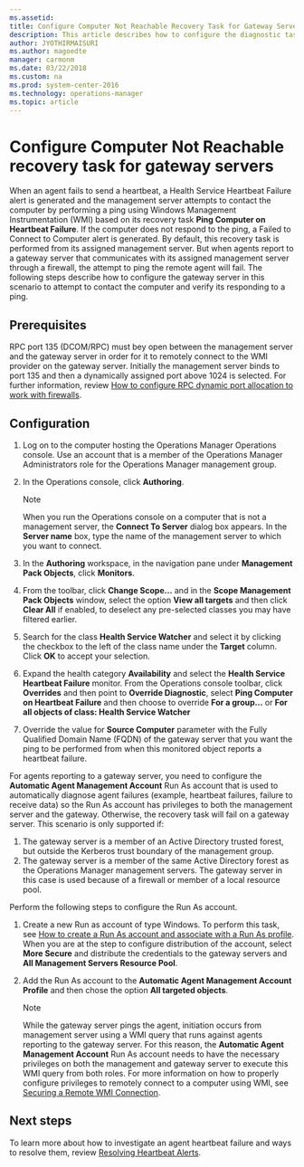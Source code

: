 ```yaml
---
ms.assetid: 
title: Configure Computer Not Reachable Recovery Task for Gateway Servers
description: This article describes how to configure the diagnostic task to ping computer on heartbeat failure for agents reporting to an Operations Manager gateway server.  
author: JYOTHIRMAISURI
ms.author: magoedte
manager: carmonm
ms.date: 03/22/2018
ms.custom: na
ms.prod: system-center-2016
ms.technology: operations-manager
ms.topic: article
---
```


# Configure Computer Not Reachable recovery task for gateway servers

When an agent fails to send a heartbeat, a Health Service Heartbeat Failure alert is generated and the management server attempts to contact the computer by performing a ping using Windows Management Instrumentation (WMI) based on its recovery task **Ping Computer on Heartbeat Failure**. If the computer does not respond to the ping, a Failed to Connect to Computer alert is generated. By default, this recovery task is performed from its assigned management server.  But when agents report to a gateway server that communicates with its assigned management server through a firewall, the attempt to ping the remote agent will fail.  The following steps describe how to configure the gateway server in this scenario to attempt to contact the computer and verify its responding to a ping.  


## Prerequisites

RPC port 135 (DCOM/RPC) must bey open between the management server and the gateway server in order for it to remotely connect to the WMI provider on the gateway server. Initially the management server binds to port 135 and then a dynamically assigned port above 1024 is selected.  For further information, review [How to configure RPC dynamic port allocation to work with firewalls](https://support.microsoft.com/help/154596/how-to-configure-rpc-dynamic-port-allocation-to-work-with-firewalls).

## Configuration

1. Log on to the computer hosting the Operations Manager Operations console. Use an account that is a member of the Operations Manager Administrators role for the Operations Manager management group.
2. In the Operations console, click **Authoring**.
    >[!NOTE]
    >When you run the Operations console on a computer that is not a management server, the **Connect To Server** dialog box appears. In the **Server name** box, type the name of the management server to which you want to connect.

3. In the **Authoring** workspace, in the navigation pane under **Management Pack Objects**, click **Monitors**.
4. From the toolbar, click **Change Scope...** and in the **Scope Management Pack Objects** window, select the option **View all targets** and then click **Clear All** if enabled, to deselect any pre-selected classes you may have filtered earlier.   
5. Search for the class **Health Service Watcher** and select it by clicking the checkbox to the left of the class name under the **Target** column.  Click **OK** to accept your selection.  
6. Expand the health category **Availability** and select the **Health Service Heartbeat Failure** monitor.  From the Operations console toolbar, click **Overrides** and then point to **Override Diagnostic**, select **Ping Computer on Heartbeat Failure** and then choose to override **For a group...** or **For all objects of class: Health Service Watcher**      
7. Override the value for **Source Computer** parameter with the Fully Qualified Domain Name (FQDN) of the gateway server that you want the ping to be performed from when this monitored object reports a heartbeat failure.

For agents reporting to a gateway server, you need to configure the **Automatic Agent Management Account** Run As account that is used to automatically diagnose agent failures (example, heartbeat failures, failure to receive data) so the Run As account has privileges to both the management server and the gateway.  Otherwise, the recovery task will fail on a gateway server.  This scenario is only supported if:

1. The gateway server is a member of an Active Directory trusted forest, but outside the Kerberos trust boundary of the management group.
2. The gateway server is a member of the same Active Directory forest as the Operations Manager management servers.  The gateway server in this case is used because of a firewall or member of a local resource pool.

Perform the following steps to configure the Run As account.

1. Create a new Run as account of type Windows.  To perform this task, see [How to create a Run As account and associate with a Run As profile](manage-security-create-runas-link-profile.md).  When you are at the step to configure distribution of the account, select **More Secure** and distribute the credentials to the gateway servers and **All Management Servers Resource Pool**.  
2. Add the Run As account to the **Automatic Agent Management Account Profile** and then chose the option **All targeted objects**.

    >[!NOTE] 
    >While the gateway server pings the agent, initiation occurs from management server using a WMI query that runs against agents reporting to the gateway server.  For this reason,  the **Automatic Agent Management Account** Run As account needs to have the necessary privileges on both the management and gateway server to execute this WMI query from both roles.  For more information on how to properly configure privileges to remotely connect to a computer using WMI, see [Securing a Remote WMI Connection](https://msdn.microsoft.com/library/aa393266%28v=vs.85%29.aspx). 
>

## Next steps
To learn more about how to investigate an agent heartbeat failure and ways to resolve them, review [Resolving Heartbeat Alerts](manage-agent-resolve-heartbeat.md).
